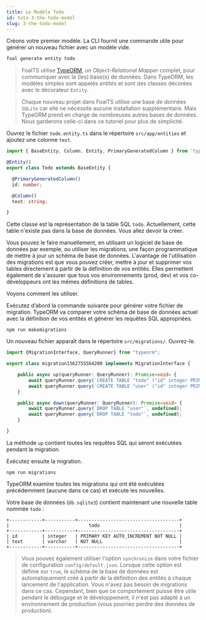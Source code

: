 ```yaml
---
title: Le Modèle Todo
id: tuto-3-the-todo-model
slug: 3-the-todo-model
---
```


Créons votre premier modèle. La CLI fournit une commande utile pour générer un nouveau fichier avec un modèle vide.

```sh
foal generate entity todo
```

> FoalTS utilise [TypeORM](http://typeorm.io), un *Object-Relational Mapper* complet, pour communiquer avec la (les) base(s) de données. Dans TypeORM, les modèles simples sont appelés *entités* et sont des classes décorées avec le décorateur `Entity`.


> Chaque nouveau projet dans FoalTS utilise une base de données `SQLite` car elle ne nécessite aucune installation supplémentaire. Mais TypeORM prend en charge de nombreuses autres bases de données. Nous garderons celle-ci dans ce tutoriel pour plus de simplicité.

Ouvrez le fichier `todo.entity.ts` dans le répertoire `src/app/entities` et ajoutez une colonne `text`.

```typescript
import { BaseEntity, Column, Entity, PrimaryGeneratedColumn } from 'typeorm';

@Entity()
export class Todo extends BaseEntity {

  @PrimaryGeneratedColumn()
  id: number;

  @Column()
  text: string;

}

```

Cette classe est la représentation de la table SQL `todo`. Actuellement, cette table n'existe pas dans la base de données. Vous allez devoir la créer.

Vous pouvez le faire manuellement, en utilisant un logiciel de base de données par exemple, ou utiliser les migrations, une façon programmatique de mettre à jour un schéma de base de données. L'avantage de l'utilisation des migrations est que vous pouvez créer, mettre à jour et supprimer vos tables directement à partir de la définition de vos entités. Elles permettent également de s'assurer que tous vos environnements (prod, dev) et vos co-développeurs ont les mêmes définitions de tables.

Voyons comment les utiliser.

Exécutez d&#8217;abord la commande suivante pour générer votre fichier de migration. TypeORM va comparer votre schéma de base de données actuel avec la définition de vos entités et générer les requêtes SQL appropriées.

```
npm run makemigrations
```

Un nouveau fichier apparaît dans le répertoire `src/migrations/`. Ouvrez-le.

```typescript
import {MigrationInterface, QueryRunner} from "typeorm";

export class migration1562755564200 implements MigrationInterface {

    public async up(queryRunner: QueryRunner): Promise<void> {
        await queryRunner.query(`CREATE TABLE "todo" ("id" integer PRIMARY KEY AUTOINCREMENT NOT NULL, "text" varchar NOT NULL)`, undefined);
        await queryRunner.query(`CREATE TABLE "user" ("id" integer PRIMARY KEY AUTOINCREMENT NOT NULL)`, undefined);
    }

    public async down(queryRunner: QueryRunner): Promise<void> {
        await queryRunner.query(`DROP TABLE "user"`, undefined);
        await queryRunner.query(`DROP TABLE "todo"`, undefined);
    }

}

```

La méthode `up` contient toutes les requêtes SQL qui seront exécutées pendant la migration.

Exécutez ensuite la migration.

```
npm run migrations
```

TypeORM examine toutes les migrations qui ont été exécutées précédemment (aucune dans ce cas) et exécute les nouvelles.

Votre base de données (`db.sqlite3`) contient maintenant une nouvelle table nommée `todo` :


```
+------------+-----------+-------------------------------------+
|                             todo                             |
+------------+-----------+-------------------------------------+
| id         | integer   | PRIMARY KEY AUTO_INCREMENT NOT NULL |
| text       | varchar   | NOT NULL                            |
+------------+-----------+-------------------------------------+
```

> Vous pouvez également utiliser l'option `synchronize` dans votre fichier de configuration `config/default.json`. Lorsque cette option est définie sur `true`, le schéma de la base de données est automatiquement créé à partir de la définition des entités à chaque lancement de l'application. Vous n'avez pas besoin de migrations dans ce cas. Cependant, bien que ce comportement puisse être utile pendant le débogage et le développement, il n'est pas adapté à un environnement de production (vous pourriez perdre des données de production).
